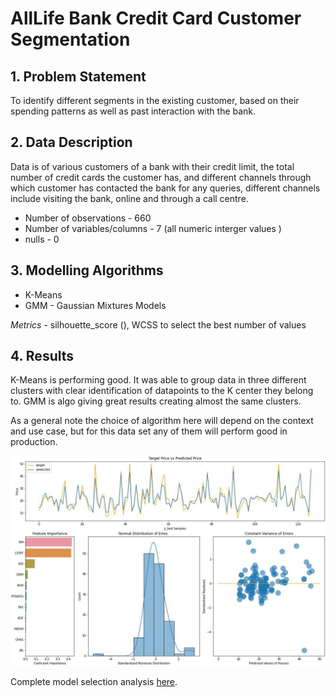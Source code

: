 # AllLife Bank Credit Card Customer Segmentation

## 1. Problem Statement

To identify different segments in the existing customer, based on their spending patterns as well as past interaction with the bank.

## 2. Data Description

Data is of various customers of a bank with their credit limit, the total number of credit cards the customer has, and different channels through which customer has contacted the bank for any queries, different channels include visiting the bank, online and through a call centre.

* Number of observations  - 660
* Number of variables/columns - 7 (all numeric interger values )
* nulls - 0

## 3. Modelling Algorithms

  * K-Means
  * GMM - Gaussian Mixtures Models

*Metrics* -  silhouette_score (), WCSS to select the best number of values

## 4. Results

K-Means is performing good. It was able to group data in three different clusters with clear identification of datapoints to the K center they belong to. GMM is algo giving great results creating almost the same clusters.

As a general note the choice of algorithm here will depend on the context and use case, but for this data set any of them will perform good in production.

![Summary Charts](https://github.com/giomvp/AcademicProjects/blob/5b36cf9a000eec3c52c64a75badea0b29f95c820/BostonHousesPricePrediction/img/summary_plt.jpg)

Complete model selection analysis [here](https://github.com/giomvp/AcademicProjects/blob/d892ed547535eb5c82f62663fe59492280278b65/BostonHousesPricePrediction/BostonHousePricePrediction.ipynb).
